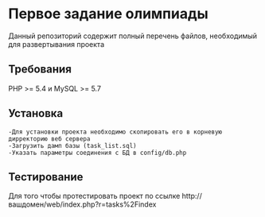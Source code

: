 Первое задание олимпиады
============================

Данный репозиторий содержит полный перечень файлов, необходимый для развертывания проекта


Требования
------------

PHP >= 5.4 и MySQL >= 5.7

Установка
------------

	-Для установки проекта необходимо скопировать его в корневую дирректорию веб сервера
	-Загрузить дамп базы (task_list.sql) 
	-Указать параметры соединения с БД в config/db.php


Тестирование
-------

Для того чтобы протестировать проект по ссылке http://вашдомен/web/index.php?r=tasks%2Findex
